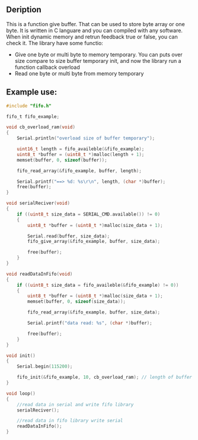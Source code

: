 ## Deription ##

This is a function give buffer. That can be used to store byte array or one byte. It is written in C languare and you can compiled with any software. When init dynamic memory and retrun feedback true or false, you can check it.
The library have some functio:
+ Give one byte or multi byte to memory temporary. You can puts over size compare to size buffer temporary init, and now the library run a function callback overload
+ Read one byte or multi byte from memory temporary


## Example use: ## 

```c
#include "fifo.h"

fifo_t fifo_example;

void cb_overload_ram(void)
{
    Serial.println("overload size of buffer temporary");

    uint16_t length = fifo_availeble(&fifo_example);
    uint8_t *buffer = (uint8_t *)malloc(length + 1);
    memset(buffer, 0, sizeof(buffer));

    fifo_read_array(&fifo_example, buffer, length);

    Serial.printf("==> %d: %s\r\n", length, (char *)buffer);
    free(buffer);
}

void serialReciver(void)
{
    if ((uint8_t size_data = SERIAL_CMD.available()) != 0)
    {
        uint8_t *buffer = (uint8_t *)malloc(size_data + 1);

        Serial.read(buffer, size_data);
        fifo_give_array(&fifo_example, buffer, size_data);

        free(buffer);
    }
}

void readDataInFifo(void)
{
    if ((uint8_t size_data = fifo_availeble(&fifo_example) != 0))
    {
        uint8_t *buffer = (uint8_t *)malloc(size_data + 1);
        memset(buffer, 0, sizeof(size_data));

        fifo_read_array(&fifo_example, buffer, size_data);

        Serial.printf("data read: %s", (char *)buffer);

        free(buffer);
    }
}

void init()
{
    Serial.begin(115200);

    fifo_init(&fifo_example, 10, cb_overload_ram); // length of buffer temporary are 10 byte
}

void loop()
{
    //read data in serial and write fifo library
    serialReciver();

    //read data in fifo library write serial
    readDataInFifo();
}
```
